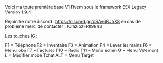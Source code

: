 Voici ma toute première base V1 Fivem sous le framework ESX Legacy Version 1.9.4

Rejoindre notre discord :  https://discord.gg/cSAv6BUhX8 en cas de problème merci de contacter : !CraziozFR#9843

Les touches IG : 

F1 = Téléphone 
F2 = Inventaire 
F3 = Animation
F4 = Lever les mains
F6 = Menu jobs
F7 = Factures
F10 = Radio
F11 = Menu admin
G = Menu Vêtement
L = Modifier mode Tchat
ALT = Menu Target
